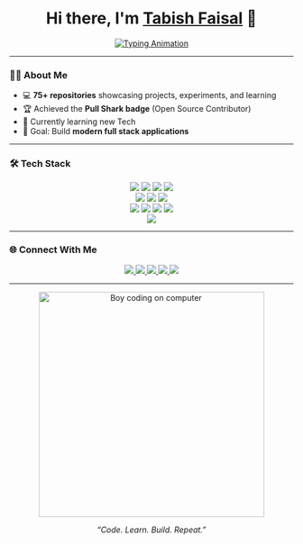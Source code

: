 <!-- Modern Animated GitHub Profile README -->
<h1 align="center">
  Hi there, I'm <a href="https://www.linkedin.com/in/tabish-faisal-419a02230/" target="_blank">Tabish Faisal</a> 👋
</h1>

<!-- Typing animation -->
<p align="center">
  <a href="https://git.io/typing-svg">
    <img src="https://readme-typing-svg.demolab.com?font=Fira+Code&pause=1000&color=00F79C&width=435&lines=Junior+Full+Stack+Web+Developer;React+%7C+TypeScript+%7C+MySQL;75%2B+Repositories+%26+Pull+Shark+Badge;Open+to+Collaboration+%26+Opportunities" alt="Typing Animation" />
  </a>
</p>

---

### 👨‍💻 About Me  

- 💻 **75+ repositories** showcasing projects, experiments, and learning  
- 🏆 Achieved the **Pull Shark badge** (Open Source Contributor)  
- 🌱 Currently learning new Tech  
- 🚀 Goal: Build **modern full stack applications**  

---

### 🛠️ Tech Stack  

<p align="center">
  <!-- Languages -->
  <img src="https://img.shields.io/badge/JavaScript-F7DF1E?style=for-the-badge&logo=javascript&logoColor=black" />
  <img src="https://img.shields.io/badge/TypeScript-3178C6?style=for-the-badge&logo=typescript&logoColor=white" />
  <img src="https://img.shields.io/badge/HTML5-E34F26?style=for-the-badge&logo=html5&logoColor=white" />
  <img src="https://img.shields.io/badge/CSS3-1572B6?style=for-the-badge&logo=css3&logoColor=white" />
  <br/>
  <!-- Frameworks & Tools -->
  <img src="https://img.shields.io/badge/React-61DAFB?style=for-the-badge&logo=react&logoColor=black" />
  <img src="https://img.shields.io/badge/Bootstrap-7952B3?style=for-the-badge&logo=bootstrap&logoColor=white" />
  <img src="https://img.shields.io/badge/Tailwind-06B6D4?style=for-the-badge&logo=tailwindcss&logoColor=white" />
  <br/>
  <img src="https://img.shields.io/badge/MySQL-4479A1?style=for-the-badge&logo=mysql&logoColor=white" />
  <img src="https://img.shields.io/badge/Postman-FF6C37?style=for-the-badge&logo=postman&logoColor=white" />
  <img src="https://img.shields.io/badge/Jest-C21325?style=for-the-badge&logo=jest&logoColor=white" />
  <img src="https://img.shields.io/badge/Trello-0052CC?style=for-the-badge&logo=trello&logoColor=white" />
  <br/>
  <!-- GSAP -->
  <img src="https://img.shields.io/badge/GSAP-88CE02?style=for-the-badge&logo=greensock&logoColor=white" />
</p>

---

### 🌐 Connect With Me  

<p align="center">
  <a href="https://www.linkedin.com/in/tabish-faisal-419a02230/" target="_blank">
    <img src="https://img.shields.io/badge/LinkedIn-0A66C2?style=for-the-badge&logo=linkedin&logoColor=white" />
  </a>
  <a href="https://github.com/tabishfaisal" target="_blank">
    <img src="https://img.shields.io/badge/GitHub-181717?style=for-the-badge&logo=github&logoColor=white" />
  </a>
  <a href="mailto:tabish.faisaltn@gmail.com" target="_blank">
    <img src="https://img.shields.io/badge/Gmail-D14836?style=for-the-badge&logo=gmail&logoColor=white" />
  </a>
  <a href="https://www.instagram.com/lucio_ghouri_/" target="_blank">
    <img src="https://img.shields.io/badge/Instagram-E4405F?style=for-the-badge&logo=instagram&logoColor=white" />
  </a>
  <a href="https://wa.me/393508351286" target="_blank" rel="noopener noreferrer">
    <img src="https://img.shields.io/badge/WhatsApp-25D366?style=for-the-badge&logo=whatsapp&logoColor=white" />
  </a>
</p>


---

 <p align="center">
  <img src="https://media1.tenor.com/m/s6eHxBGHvlIAAAAC/animation-cartoons.gif" width="400" alt="Boy coding on computer" />
</p>

<p align="center">
  <i>“Code. Learn. Build. Repeat.”</i>
</p>



